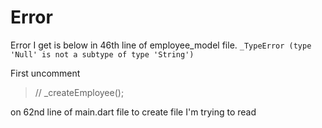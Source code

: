 # Error

Error I get is below in 46th line of employee_model file.
`_TypeError (type 'Null' is not a subtype of type 'String')`

First uncomment 
>    // _createEmployee();

on 62nd line of main.dart file to create file I'm trying to read
